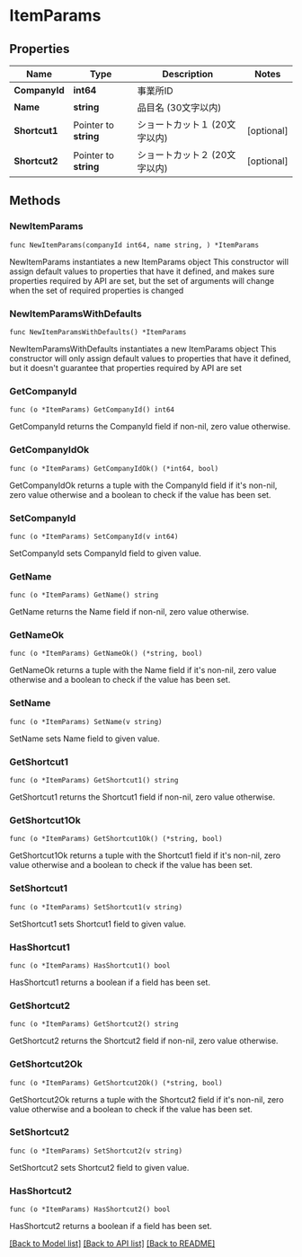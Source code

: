 # ItemParams

## Properties

Name | Type | Description | Notes
------------ | ------------- | ------------- | -------------
**CompanyId** | **int64** | 事業所ID | 
**Name** | **string** | 品目名 (30文字以内) | 
**Shortcut1** | Pointer to **string** | ショートカット１ (20文字以内) | [optional] 
**Shortcut2** | Pointer to **string** | ショートカット２ (20文字以内) | [optional] 

## Methods

### NewItemParams

`func NewItemParams(companyId int64, name string, ) *ItemParams`

NewItemParams instantiates a new ItemParams object
This constructor will assign default values to properties that have it defined,
and makes sure properties required by API are set, but the set of arguments
will change when the set of required properties is changed

### NewItemParamsWithDefaults

`func NewItemParamsWithDefaults() *ItemParams`

NewItemParamsWithDefaults instantiates a new ItemParams object
This constructor will only assign default values to properties that have it defined,
but it doesn't guarantee that properties required by API are set

### GetCompanyId

`func (o *ItemParams) GetCompanyId() int64`

GetCompanyId returns the CompanyId field if non-nil, zero value otherwise.

### GetCompanyIdOk

`func (o *ItemParams) GetCompanyIdOk() (*int64, bool)`

GetCompanyIdOk returns a tuple with the CompanyId field if it's non-nil, zero value otherwise
and a boolean to check if the value has been set.

### SetCompanyId

`func (o *ItemParams) SetCompanyId(v int64)`

SetCompanyId sets CompanyId field to given value.


### GetName

`func (o *ItemParams) GetName() string`

GetName returns the Name field if non-nil, zero value otherwise.

### GetNameOk

`func (o *ItemParams) GetNameOk() (*string, bool)`

GetNameOk returns a tuple with the Name field if it's non-nil, zero value otherwise
and a boolean to check if the value has been set.

### SetName

`func (o *ItemParams) SetName(v string)`

SetName sets Name field to given value.


### GetShortcut1

`func (o *ItemParams) GetShortcut1() string`

GetShortcut1 returns the Shortcut1 field if non-nil, zero value otherwise.

### GetShortcut1Ok

`func (o *ItemParams) GetShortcut1Ok() (*string, bool)`

GetShortcut1Ok returns a tuple with the Shortcut1 field if it's non-nil, zero value otherwise
and a boolean to check if the value has been set.

### SetShortcut1

`func (o *ItemParams) SetShortcut1(v string)`

SetShortcut1 sets Shortcut1 field to given value.

### HasShortcut1

`func (o *ItemParams) HasShortcut1() bool`

HasShortcut1 returns a boolean if a field has been set.

### GetShortcut2

`func (o *ItemParams) GetShortcut2() string`

GetShortcut2 returns the Shortcut2 field if non-nil, zero value otherwise.

### GetShortcut2Ok

`func (o *ItemParams) GetShortcut2Ok() (*string, bool)`

GetShortcut2Ok returns a tuple with the Shortcut2 field if it's non-nil, zero value otherwise
and a boolean to check if the value has been set.

### SetShortcut2

`func (o *ItemParams) SetShortcut2(v string)`

SetShortcut2 sets Shortcut2 field to given value.

### HasShortcut2

`func (o *ItemParams) HasShortcut2() bool`

HasShortcut2 returns a boolean if a field has been set.


[[Back to Model list]](../README.md#documentation-for-models) [[Back to API list]](../README.md#documentation-for-api-endpoints) [[Back to README]](../README.md)


